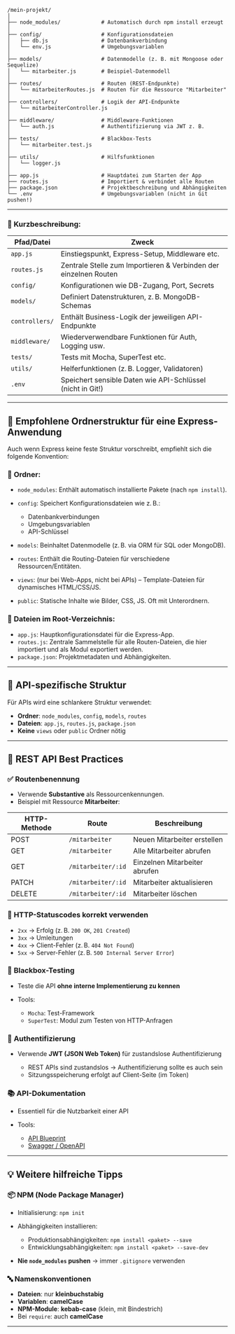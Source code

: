 ```
/mein-projekt/
│
├── node_modules/             # Automatisch durch npm install erzeugt
│
├── config/                   # Konfigurationsdateien
│   ├── db.js                 # Datenbankverbindung
│   └── env.js                # Umgebungsvariablen
│
├── models/                   # Datenmodelle (z. B. mit Mongoose oder Sequelize)
│   └── mitarbeiter.js        # Beispiel-Datenmodell
│
├── routes/                   # Routen (REST-Endpunkte)
│   └── mitarbeiterRoutes.js  # Routen für die Ressource "Mitarbeiter"
│
├── controllers/              # Logik der API-Endpunkte
│   └── mitarbeiterController.js
│
├── middleware/               # Middleware-Funktionen
│   └── auth.js               # Authentifizierung via JWT z. B.
│
├── tests/                    # Blackbox-Tests
│   └── mitarbeiter.test.js
│
├── utils/                    # Hilfsfunktionen
│   └── logger.js
│
├── app.js                    # Hauptdatei zum Starten der App
├── routes.js                 # Importiert & verbindet alle Routen
├── package.json              # Projektbeschreibung und Abhängigkeiten
└── .env                      # Umgebungsvariablen (nicht in Git pushen!)
```

---

### 📝 Kurzbeschreibung:

| Pfad/Datei     | Zweck                                                            |
| -------------- | ---------------------------------------------------------------- |
| `app.js`       | Einstiegspunkt, Express-Setup, Middleware etc.                   |
| `routes.js`    | Zentrale Stelle zum Importieren & Verbinden der einzelnen Routen |
| `config/`      | Konfigurationen wie DB-Zugang, Port, Secrets                     |
| `models/`      | Definiert Datenstrukturen, z. B. MongoDB-Schemas                 |
| `controllers/` | Enthält Business-Logik der jeweiligen API-Endpunkte              |
| `middleware/`  | Wiederverwendbare Funktionen für Auth, Logging usw.              |
| `tests/`       | Tests mit Mocha, SuperTest etc.                                  |
| `utils/`       | Helferfunktionen (z. B. Logger, Validatoren)                     |
| `.env`         | Speichert sensible Daten wie API-Schlüssel (nicht in Git!)       |

---

## 📁 **Empfohlene Ordnerstruktur für eine Express-Anwendung**

Auch wenn Express keine feste Struktur vorschreibt, empfiehlt sich die folgende Konvention:

### 🔧 **Ordner:**

-   `node_modules`: Enthält automatisch installierte Pakete (nach `npm install`).
-   `config`: Speichert Konfigurationsdateien wie z. B.:

    -   Datenbankverbindungen
    -   Umgebungsvariablen
    -   API-Schlüssel

-   `models`: Beinhaltet Datenmodelle (z. B. via ORM für SQL oder MongoDB).
-   `routes`: Enthält die Routing-Dateien für verschiedene Ressourcen/Entitäten.
-   `views`: (nur bei Web-Apps, nicht bei APIs) – Template-Dateien für dynamisches HTML/CSS/JS.
-   `public`: Statische Inhalte wie Bilder, CSS, JS. Oft mit Unterordnern.

### 📄 **Dateien im Root-Verzeichnis:**

-   `app.js`: Hauptkonfigurationsdatei für die Express-App.
-   `routes.js`: Zentrale Sammelstelle für alle Routen-Dateien, die hier importiert und als Modul exportiert werden.
-   `package.json`: Projektmetadaten und Abhängigkeiten.

---

## 📁 **API-spezifische Struktur**

Für APIs wird eine schlankere Struktur verwendet:

-   **Ordner**: `node_modules`, `config`, `models`, `routes`
-   **Dateien**: `app.js`, `routes.js`, `package.json`
-   **Keine** `views` oder `public` Ordner nötig

---

## 📌 **REST API Best Practices**

### ✅ **Routenbenennung**

-   Verwende **Substantive** als Ressourcenkennungen.
-   Beispiel mit Ressource **Mitarbeiter**:

| HTTP-Methode | Route              | Beschreibung                  |
| ------------ | ------------------ | ----------------------------- |
| POST         | `/mitarbeiter`     | Neuen Mitarbeiter erstellen   |
| GET          | `/mitarbeiter`     | Alle Mitarbeiter abrufen      |
| GET          | `/mitarbeiter/:id` | Einzelnen Mitarbeiter abrufen |
| PATCH        | `/mitarbeiter/:id` | Mitarbeiter aktualisieren     |
| DELETE       | `/mitarbeiter/:id` | Mitarbeiter löschen           |

### 🔁 **HTTP-Statuscodes korrekt verwenden**

-   `2xx` → Erfolg (z. B. `200 OK`, `201 Created`)
-   `3xx` → Umleitungen
-   `4xx` → Client-Fehler (z. B. `404 Not Found`)
-   `5xx` → Server-Fehler (z. B. `500 Internal Server Error`)

### 🧪 **Blackbox-Testing**

-   Teste die API **ohne interne Implementierung zu kennen**
-   Tools:

    -   `Mocha`: Test-Framework
    -   `SuperTest`: Modul zum Testen von HTTP-Anfragen

### 🔐 **Authentifizierung**

-   Verwende **JWT (JSON Web Token)** für zustandslose Authentifizierung

    -   REST APIs sind zustandslos → Authentifizierung sollte es auch sein
    -   Sitzungsspeicherung erfolgt auf Client-Seite (im Token)

### 📚 **API-Dokumentation**

-   Essentiell für die Nutzbarkeit einer API
-   Tools:

    -   [API Blueprint](https://apiblueprint.org)
    -   [Swagger / OpenAPI](https://swagger.io)

---

## 💡 **Weitere hilfreiche Tipps**

### 📦 **NPM (Node Package Manager)**

-   Initialisierung: `npm init`
-   Abhängigkeiten installieren:

    -   Produktionsabhängigkeiten: `npm install <paket> --save`
    -   Entwicklungsabhängigkeiten: `npm install <paket> --save-dev`

-   **Nie `node_modules` pushen** → immer `.gitignore` verwenden

### 🔤 **Namenskonventionen**

-   **Dateien**: nur **kleinbuchstabig**
-   **Variablen**: **camelCase**
-   **NPM-Module**: **kebab-case** (klein, mit Bindestrich)
-   Bei `require`: auch **camelCase**

---
